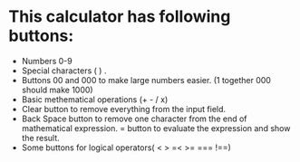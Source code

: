 # This calculator has following buttons:

- Numbers 0-9
- Special characters ( ) .
- Buttons 00 and 000 to make large numbers easier. (1 together 000 should make 1000)
- Basic methematical operations (+ - / x)
- Clear button to remove everything from the input field.
- Back Space button to remove one character from the end of mathematical expression.
  = button to evaluate the expression and show the result.
- Some buttons for logical operators( < > =< >= === !==)
